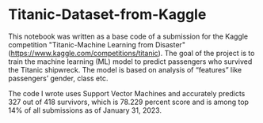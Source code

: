 # Titanic-Dataset-from-Kaggle

This notebook was written as a base code of a submission for the Kaggle competition "Titanic-Machine Learning from Disaster" (https://www.kaggle.com/competitions/titanic). The goal of the project is to train the machine learning (ML) model to predict passengers who survived the Titanic shipwreck. The model is based on analysis of “features” like passengers’ gender, class etc.

The code I wrote uses Support Vector Machines and accurately predicts 327 out of 418 survivors, which is 78.229 percent score and is among top 14% of all submissions as of January 31, 2023.

